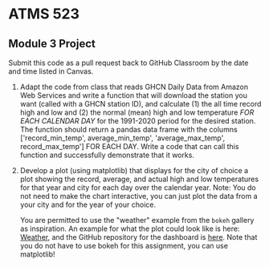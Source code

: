 # ATMS 523

## Module 3 Project

Submit this code as a pull request back to GitHub Classroom by the date and time listed in Canvas.

1. Adapt the code from class that reads GHCN Daily Data from Amazon Web Services and write a function that will download the station you want (called with a GHCN station ID), and calculate (1) the all time record high and low and (2) the normal (mean) high and low temperature *FOR EACH CALENDAR DAY* for the 1991-2020 period for the desired station.  The function should return a pandas data frame with the columns ['record_min_temp', average_min_temp', 'average_max_temp', record_max_temp'] FOR EACH DAY.  Write a code that can call this function and successfully demonstrate that it works.

2. Develop a plot (using matplotlib) that displays for the city of choice a plot showing the record, average, and actual high and low temperatures for that year and city for each day over the calendar year.  Note: You do not need to make the chart interactive, you can just plot the data from a your city and for the year of your choice.
     
     You are permitted to use the "weather" example from the `bokeh` gallery as inspiration.  An example for what the plot could look like is here: [Weather](https://demo.bokeh.org/weather), and the GitHub repository for the dashboard is [here](https://github.com/bokeh/bokeh/tree/branch-3.9/examples/server/app/weather). Note that you do not have to use bokeh for this assignment, you can use matplotlib!
